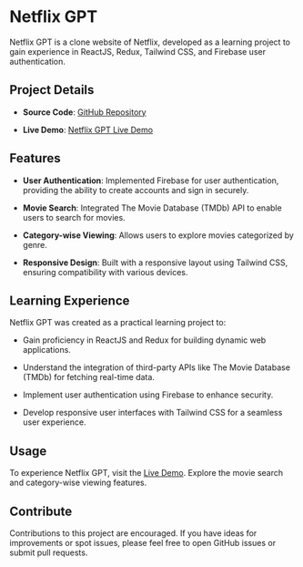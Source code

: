 # Netflix GPT

Netflix GPT is a clone website of Netflix, developed as a learning project to gain experience in ReactJS, Redux, Tailwind CSS, and Firebase user authentication.

## Project Details

- **Source Code**: [GitHub Repository](https://github.com/vaishnavihole/netflix-gpt)

- **Live Demo**: [Netflix GPT Live Demo](https://netflix-gpt-by-vaishnavi.netlify.app)

## Features

- **User Authentication**: Implemented Firebase for user authentication, providing the ability to create accounts and sign in securely.

- **Movie Search**: Integrated The Movie Database (TMDb) API to enable users to search for movies.

- **Category-wise Viewing**: Allows users to explore movies categorized by genre.

- **Responsive Design**: Built with a responsive layout using Tailwind CSS, ensuring compatibility with various devices.

## Learning Experience

Netflix GPT was created as a practical learning project to:

- Gain proficiency in ReactJS and Redux for building dynamic web applications.

- Understand the integration of third-party APIs like The Movie Database (TMDb) for fetching real-time data.

- Implement user authentication using Firebase to enhance security.

- Develop responsive user interfaces with Tailwind CSS for a seamless user experience.

## Usage

To experience Netflix GPT, visit the [Live Demo](https://netflix-gpt-by-vaishnavi.netlify.app). Explore the movie search and category-wise viewing features.

## Contribute

Contributions to this project are encouraged. If you have ideas for improvements or spot issues, please feel free to open GitHub issues or submit pull requests.
